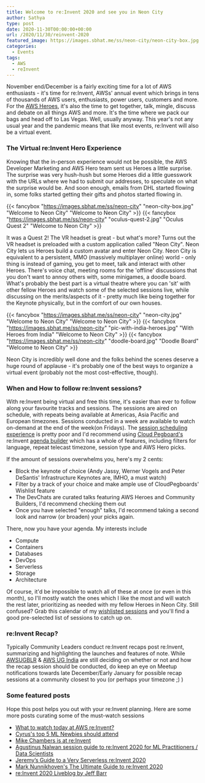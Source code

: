 ```yaml
---
title: Welcome to re:Invent 2020 and see you in Neon City
author: Sathya
type: post
date: 2020-11-30T00:00:00+00:00
url: /2020/11/30/reinvent-2020
featured_image: https://images.sbhat.me/ss/neon-city/neon-city-box.jpg
categories:
  - Events
tags:
  - AWS
  - reInvent
---
```


November end/December is a fairly exciting time for a lot of AWS enthusiasts - it's time for re:Invent, AWSs' annual event which brings in tens of thousands of AWS users, enthusiasts, power users, customers and more. For the [AWS Heroes](https://aws.amazon.com/developer/community/heroes/), it's also the time to get together, talk, mingle, discuss and debate on all things AWS and more. It's the time where we pack our bags and head off to Las Vegas. Well, usually anyway. This year's not any usual year and the pandemic means that like most events, re:Invent will also be a virtual event.  

### The Virtual re:Invent Hero Experience

Knowing that the in-person experience would not be possible, the AWS Developer Marketing and AWS Hero team sent us Heroes a little surprise. The surprise was very hush-hush but some Heroes did a little guesswork with the URLs where we had to submit our addresses, to speculate on what the surprise would be. And soon enough, emails from DHL started flowing in, some folks started getting their gifts and photos started flowing in. 

{{< fancybox "https://images.sbhat.me/ss/neon-city" "neon-city-box.jpg" "Welcome to Neon City" "Welcome to Neon City" >}}
{{< fancybox "https://images.sbhat.me/ss/neon-city" "oculus-quest-2.jpg" "Oculus Quest 2" "Welcome to Neon City" >}}

It was a Quest 2! The VR headset is great - but what's more? Turns out the VR headset is preloaded with a custom application called "Neon City". Neon City lets us Heroes build a custom avatar and enter Neon City. Neon City is equivalent to a persistent, MMO (massively multiplayer online) world - only thing is instead of gaming, you get to meet, talk and interact with other Heroes. There's voice chat, meeting rooms for the 'offline' discussions that you don't want to annoy others with, some minigames, a doodle board. What's probably the best part is a virtual theatre where you can 'sit' with other fellow Heroes and watch some of the selected sessions live, while discussing on the merits/aspects of it - pretty much like being together for the Keynote physically, but in the comfort of our own houses. 

{{< fancybox "https://images.sbhat.me/ss/neon-city" "neon-city.jpg" "Welcome to Neon City" "Welcome to Neon City" >}}
{{< fancybox "https://images.sbhat.me/ss/neon-city" "pic-with-india-heroes.jpg" "With Heroes from India" "Welcome to Neon City" >}}
{{< fancybox "https://images.sbhat.me/ss/neon-city" "doodle-board.jpg" "Doodle Board" "Welcome to Neon City" >}}

Neon City is incredibly well done and the folks behind the scenes deserve a huge round of applause - it's probably one of the best ways to organize a virtual event (probably not the most cost-effective, though). 


### When and How to follow re:Invent sessions?

With re:Invent being virtual and free this time, it's easier than ever to follow along your favourite tracks and sessions. The sessions are aired on schedule, with repeats being available at Americas, Asia Pacific and European timezones. Sessions conducted in a week are available to watch on-demand at the end of the week(on Fridays). The [session scheduling experience](https://virtual.awsevents.com/agenda) is pretty poor and I'd recommend using [Cloud Pegboard's](https://twitter.com/CloudPegboard) re:Invent [agenda builder](https://www.cloudpegboard.com/reinvent2020.html) which has a whole of features, including filters for language, repeat telecast timezone, session type and AWS Hero picks. 

If the amount of sessions overwhelms you, here's my 2 cents:

- Block the keynote of choice (Andy Jassy, Werner Vogels and Peter DeSantis' Infrastructure Keynotes are, IMHO, a must watch)
- Filter by a track of your choice and make ample use of CloudPegboards' Wishlist feature
- The DevChats are curated talks featuring AWS Heroes and Community Builders, I'd recommend checking them out
- Once you have selected "enough" talks, I'd recommend taking a second look and narrow (or broaden) your picks again. 

There, now you have your agenda. My interests include

- Compute
- Containers
- Databases
- DevOps
- Serverless
- Storage 
- Architecture

Of course, it'd be impossible to watch all of these at once (or even in this month), so I'll mostly watch the ones which I like the most and will watch the rest later, prioritizing as needed with my fellow Heroes in Neon City. Still confused? Grab this calendar of my [wishlisted sessions](https://images.sbhat.me/ss/neon-city/reinvent-wishlist.ics) and you'll find a good pre-selected list of sessions to catch up on.

### re:Invent Recap?

Typically Community Leaders conduct re:Invent recaps post re:Invent, summarizing and highlighting the launches and features of note. While [AWSUGBLR](https://awsugblr.in/) & [AWS UG India](https://twitter.com/awsugindia) are still deciding on whether or not and how the recap session should be conducted, do keep an eye on Meetup notifications towards late December/Early January for possible recap sessions at a community closest to you (or perhaps your timezone ;) ) 

### Some featured posts

Hope this post helps you out with your re:Invent planning. Here are some more posts curating some of the must-watch sessions

- [What to watch today at AWS re:Invent?](https://main.d2ftsesndn83fx.amplifyapp.com/)
- [Cyrus's top 5 ML Newbies should attend](https://www.linkedin.com/pulse/aws-re-invent-2020-so-many-aiml-sessions-hard-figure-wong/)
- [Mike Chambers is at re:Invent](https://youtu.be/dEHsGUhrBJU)
- [Agustinus Nalwan session guide to re:Invent 2020 for ML Practitioners / Data Scientists](https://medium.com/@msubzero2000/cbe736457073)
- [Jeremy’s Guide to a Very Serverless re:Invent 2020](https://www.jeremydaly.com/serverless-reinvent-2020/)
- [Mark Nunnikhoven's The Ultimate Guide to re:Invent 2020](https://acloudguru.com/blog/engineering/the-ultimate-guide-to-reinvent-2020#aws-on-air)
- [re:Invent 2020 Liveblog by Jeff Barr](https://aws.amazon.com/blogs/aws/reinvent-2020-liveblog-andy-jassy-keynote/)
